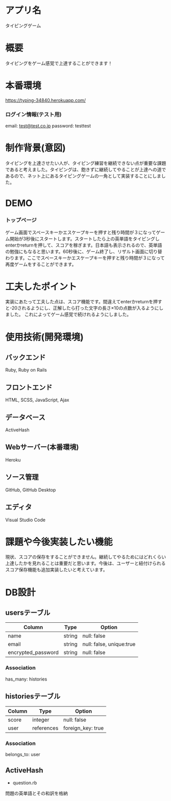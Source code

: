 # アプリ名

タイピングゲーム

# 概要

タイピングをゲーム感覚で上達することができます！

# 本番環境

https://typing-34840.herokuapp.com/

### ログイン情報(テスト用)

email: test@test.co.jp
password: testtest

# 制作背景(意図)

タイピングを上達させたい人が、タイピング練習を継続できない点が重要な課題であると考えました。タイピングは、飽きずに継続してやることが上達への道であるので、ネット上にあるタイピングゲームの一角として実装することにしました。

# DEMO

### トップページ

ゲーム画面でスペースキーかエスケープキーを押すと残り時間が３になってゲーム開始が3秒後にスタートします。スタートしたら上の英単語をタイピングしenterかreturnを押して、スコアを稼ぎます。日本語も表示されるので、英単語の勉強にもなると思います。60秒後に、ゲーム終了し、リザルト画面に切り替わります。ここでスペースキーかエスケープキーを押すと残り時間が３になって再度ゲームをすることができます。

# 工夫したポイント

実装にあたって工夫した点は、スコア機能です。間違えてenterかreturnを押すと-20されるようにし、正解したら打った文字の長さ×10の点数が入るようにしました。
これによってゲーム感覚で続けれるようにしました。

# 使用技術(開発環境)

## バックエンド
Ruby, Ruby on Rails

## フロントエンド
HTML, SCSS, JavaScript, Ajax

## データベース
ActiveHash

## Webサーバー(本番環境)
Heroku

## ソース管理
GitHub, GitHub Desktop

## エディタ
Visual Studio Code

# 課題や今後実装したい機能
現状、スコアの保存をすることができません。継続してやるためにはどれくらい上達したかを見れることは重要だと思います。今後は、ユーザーと紐付けられるスコア保存機能も追加実装したいと考えています。

# DB設計

## usersテーブル

| Column             | Type    | Option                   |
| ------------------ | ------- | ------------------------ |
| name               | string  | null: false              |
| email              | string  | null: false, unique:true |
| encrypted_password | string  | null: false              |

### Association
has_many: histories

## historiesテーブル

| Column | Type       | Option            |
| -----  | ---------- | ----------------- |
| score  | integer    | null: false       |
| user   | references | foreign_key: true |

### Association
belongs_to: user

## ActiveHash

- question.rb

問題の英単語とその和訳を格納
